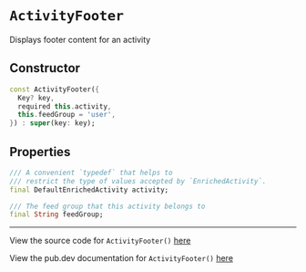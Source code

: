 # `ActivityFooter`

Displays footer content for an activity

## Constructor
```dart
const ActivityFooter({
  Key? key,
  required this.activity,
  this.feedGroup = 'user',
}) : super(key: key);
```

## Properties
```dart
/// A convenient `typedef` that helps to
/// restrict the type of values accepted by `EnrichedActivity`.
final DefaultEnrichedActivity activity;

/// The feed group that this activity belongs to
final String feedGroup;
```
___

View the source code for `ActivityFooter()` [here]()

View the pub.dev documentation for `ActivityFooter()` [here]()